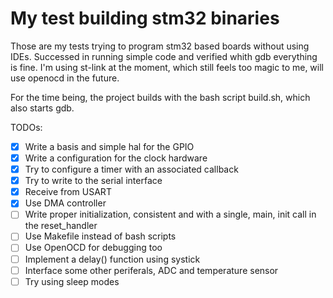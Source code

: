 # My test building stm32 binaries

Those are my tests trying to program stm32 based boards without using IDEs.
Successed in running simple code and verified whith gdb everything is fine.
I'm using st-link at the moment, which still feels too magic to me, will use openocd in the future.

For the time being, the project builds with the bash script build.sh, which also starts gdb.

TODOs:
- [X] Write a basis and simple hal for the GPIO
- [X] Write a configuration for the clock hardware
- [X] Try to configure a timer with an associated callback
- [X] Try to write to the serial interface
- [X] Receive from USART
- [X] Use DMA controller
- [ ] Write proper initialization, consistent and with a single, main, init call in the reset_handler
- [ ] Use Makefile instead of bash scripts
- [ ] Use OpenOCD for debugging too
- [ ] Implement a delay() function using systick
- [ ] Interface some other periferals, ADC and temperature sensor
- [ ] Try using sleep modes
